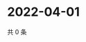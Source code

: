 # 2022-04-01

共 0 条

<!-- BEGIN WEIBO -->
<!-- 最后更新时间 Fri Apr 01 2022 19:14:23 GMT+0800 (China Standard Time) -->

<!-- END WEIBO -->
